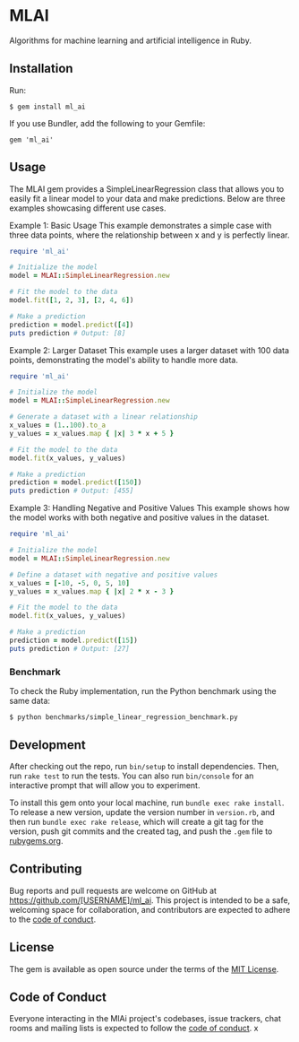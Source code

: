 # MLAI

Algorithms for machine learning and artificial intelligence in Ruby.

## Installation

Run:

    $ gem install ml_ai

If you use Bundler, add the following to your Gemfile:

    gem 'ml_ai'

## Usage

The MLAI gem provides a SimpleLinearRegression class that allows you to easily fit a linear model to your data and make predictions. Below are three examples showcasing different use cases.

Example 1: Basic Usage
This example demonstrates a simple case with three data points, where the relationship between x and y is perfectly linear.

```ruby
require 'ml_ai'

# Initialize the model
model = MLAI::SimpleLinearRegression.new

# Fit the model to the data
model.fit([1, 2, 3], [2, 4, 6])

# Make a prediction
prediction = model.predict([4])
puts prediction # Output: [8]
```

Example 2: Larger Dataset
This example uses a larger dataset with 100 data points, demonstrating the model's ability to handle more data.

```ruby
require 'ml_ai'

# Initialize the model
model = MLAI::SimpleLinearRegression.new

# Generate a dataset with a linear relationship
x_values = (1..100).to_a
y_values = x_values.map { |x| 3 * x + 5 } 

# Fit the model to the data
model.fit(x_values, y_values)

# Make a prediction
prediction = model.predict([150])
puts prediction # Output: [455]
```

Example 3: Handling Negative and Positive Values
This example shows how the model works with both negative and positive values in the dataset.

```ruby
require 'ml_ai'

# Initialize the model
model = MLAI::SimpleLinearRegression.new

# Define a dataset with negative and positive values
x_values = [-10, -5, 0, 5, 10]
y_values = x_values.map { |x| 2 * x - 3 }

# Fit the model to the data
model.fit(x_values, y_values)

# Make a prediction
prediction = model.predict([15])
puts prediction # Output: [27]
```

### Benchmark

To check the Ruby implementation, run the Python benchmark using the same data:

```
$ python benchmarks/simple_linear_regression_benchmark.py
```

## Development

After checking out the repo, run `bin/setup` to install dependencies. Then, run `rake test` to run the tests. You can also run `bin/console` for an interactive prompt that will allow you to experiment.

To install this gem onto your local machine, run `bundle exec rake install`. To release a new version, update the version number in `version.rb`, and then run `bundle exec rake release`, which will create a git tag for the version, push git commits and the created tag, and push the `.gem` file to [rubygems.org](https://rubygems.org).

## Contributing

Bug reports and pull requests are welcome on GitHub at https://github.com/[USERNAME]/ml_ai. This project is intended to be a safe, welcoming space for collaboration, and contributors are expected to adhere to the [code of conduct](https://github.com/[USERNAME]/ml_ai/blob/main/CODE_OF_CONDUCT.md).

## License

The gem is available as open source under the terms of the [MIT License](https://opensource.org/licenses/MIT).

## Code of Conduct

Everyone interacting in the MlAi project's codebases, issue trackers, chat rooms and mailing lists is expected to follow the [code of conduct](https://github.com/[USERNAME]/ml_ai/blob/main/CODE_OF_CONDUCT.md).
x